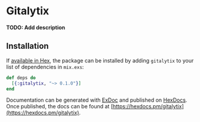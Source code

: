 # Gitalytix

**TODO: Add description**

## Installation

If [available in Hex](https://hex.pm/docs/publish), the package can be installed
by adding `gitalytix` to your list of dependencies in `mix.exs`:

```elixir
def deps do
  [{:gitalytix, "~> 0.1.0"}]
end
```

Documentation can be generated with [ExDoc](https://github.com/elixir-lang/ex_doc)
and published on [HexDocs](https://hexdocs.pm). Once published, the docs can
be found at [https://hexdocs.pm/gitalytix](https://hexdocs.pm/gitalytix).


